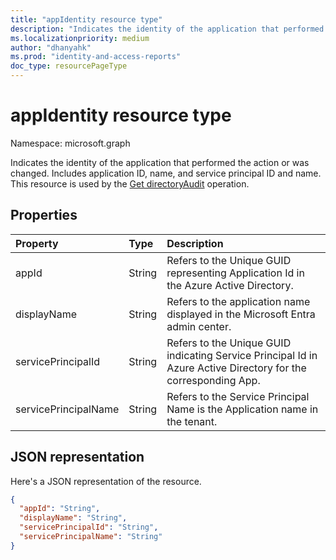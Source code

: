 ```yaml
---
title: "appIdentity resource type"
description: "Indicates the identity of the application that performed the action or was changed. Includes Application Id, Name, Service Principal ID and Name. This resource is called by the directoryAudit API"
ms.localizationpriority: medium
author: "dhanyahk"
ms.prod: "identity-and-access-reports"
doc_type: resourcePageType
---
```


# appIdentity resource type

Namespace: microsoft.graph

Indicates the identity of the application that performed the action or was changed. Includes application ID, name, and service principal ID and name. This resource is used by the [Get directoryAudit](../api/directoryaudit-get.md) operation.

## Properties

| Property       | Type    |Description|
|:---------------|:--------|:----------|
|appId|String|Refers to the Unique GUID representing Application Id in the Azure Active Directory.|
|displayName|String|Refers to the application name displayed in the Microsoft Entra admin center.|
|servicePrincipalId|String|Refers to the Unique GUID indicating Service Principal Id in Azure Active Directory for the corresponding App.|
|servicePrincipalName|String|Refers to the Service Principal Name is the Application name in the tenant. |

## JSON representation

Here's a JSON representation of the resource.

<!-- {
  "blockType": "resource",
  "optionalProperties": [

  ],
  "@odata.type": "microsoft.graph.appIdentity"
}-->

```json
{
  "appId": "String",
  "displayName": "String",
  "servicePrincipalId": "String",
  "servicePrincipalName": "String"
}

```

<!-- uuid: 8fcb5dbc-d5aa-4681-8e31-b001d5168d79
2015-10-25 14:57:30 UTC -->
<!-- {
  "type": "#page.annotation",
  "description": "appIdentity resource",
  "keywords": "",
  "section": "documentation",
  "tocPath": ""
}-->

